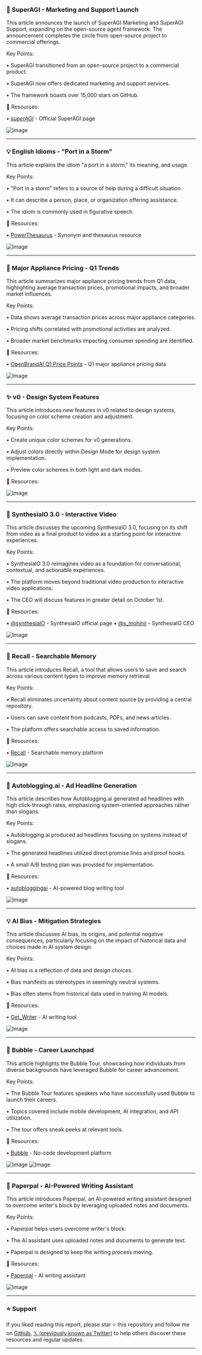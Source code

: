 ### 🚀 SuperAGI - Marketing and Support Launch

This article announces the launch of SuperAGI Marketing and SuperAGI Support, expanding on the open-source agent framework.  The announcement completes the circle from open-source project to commercial offerings.

Key Points:

• SuperAGI transitioned from an open-source project to a commercial product.


• SuperAGI now offers dedicated marketing and support services.


• The framework boasts over 15,000 stars on GitHub.


🔗 Resources:

• [_superAGI_](https://x.com/_superAGI) - Official SuperAGI page

![Image](https://pbs.twimg.com/media/G0aeR4vWgAAXzUw?format=jpg&name=small)


---
### 💡 English Idioms - "Port in a Storm"

This article explains the idiom "a port in a storm," its meaning, and usage.

Key Points:

• "Port in a storm" refers to a source of help during a difficult situation.


• It can describe a person, place, or organization offering assistance.


• The idiom is commonly used in figurative speech.



🔗 Resources:

• [PowerThesaurus](https://x.com/PowerThesaurus) - Synonym and thesaurus resource

![Image](https://pbs.twimg.com/media/G0ac890XYAANjmy?format=jpg&name=small)


---
### 🤖 Major Appliance Pricing - Q1 Trends

This article summarizes major appliance pricing trends from Q1 data, highlighting average transaction prices, promotional impacts, and broader market influences.

Key Points:

• Data shows average transaction prices across major appliance categories.


• Pricing shifts correlated with promotional activities are analyzed.


• Broader market benchmarks impacting consumer spending are identified.


🔗 Resources:

• [OpenBrandAI Q1 Price Points](hubs.li/Q03GJBmb0) - Q1 major appliance pricing data

![Image](https://pbs.twimg.com/media/G0acqEuXgAARPim?format=png&name=small)


---
### ✨ v0 - Design System Features

This article introduces new features in v0 related to design systems, focusing on color scheme creation and adjustment.

Key Points:

• Create unique color schemes for v0 generations.


• Adjust colors directly within Design Mode for design system implementation.


• Preview color schemes in both light and dark modes.


🔗 Resources:


![Image](https://pbs.twimg.com/amplify_video_thumb/1965185618650300421/img/LSvu-XliQ_rCFWbN.jpg)


---
### 🤖 SynthesiaIO 3.0 - Interactive Video

This article discusses the upcoming SynthesiaIO 3.0, focusing on its shift from video as a final product to video as a starting point for interactive experiences.

Key Points:

• SynthesiaIO 3.0 reimagines video as a foundation for conversational, contextual, and actionable experiences.


• The platform moves beyond traditional video production to interactive video applications.


• The CEO will discuss features in greater detail on October 1st.


🔗 Resources:

• [@synthesiaIO](https://x.com/synthesiaIO) - SynthesiaIO official page
• [@s_mohinii](https://x.com/s_mohinii) - SynthesiaIO CEO


![Image](https://pbs.twimg.com/amplify_video_thumb/1964991713296207872/img/AO0z8IBpWDOBE0cz.jpg)



---
### 🚀 Recall - Searchable Memory

This article introduces Recall, a tool that allows users to save and search across various content types to improve memory retrieval.

Key Points:

• Recall eliminates uncertainty about content source by providing a central repository.


• Users can save content from podcasts, PDFs, and news articles.


• The platform offers searchable access to saved information.



🔗 Resources:

• [Recall](https://x.com/getRecallAI) - Searchable memory platform


![Image](https://pbs.twimg.com/amplify_video_thumb/1964953490620383234/img/f7XXEzFcf0ilBDgv.jpg)


---
### 🤖 Autoblogging.ai - Ad Headline Generation

This article describes how Autoblogging.ai generated ad headlines with high click-through rates, emphasizing system-oriented approaches rather than slogans.

Key Points:

• Autoblogging.ai produced ad headlines focusing on systems instead of slogans.


• The generated headlines utilized direct promise lines and proof hooks.


• A small A/B testing plan was provided for implementation.


🔗 Resources:

• [autobloggingai](https://x.com/autobloggingai) - AI-powered blog writing tool

![Image](https://pbs.twimg.com/media/G0Tm4NWXoAA66Gk?format=jpg&name=small)


---
### 💡 AI Bias - Mitigation Strategies

This article discusses AI bias, its origins, and potential negative consequences, particularly focusing on the impact of historical data and choices made in AI system design.

Key Points:

• AI bias is a reflection of data and design choices.


• Bias manifests as stereotypes in seemingly neutral systems.


• Bias often stems from historical data used in training AI models.


🔗 Resources:

• [Get_Writer](https://x.com/Get_Writer) - AI writing tool


![Image](https://pbs.twimg.com/media/G0Lpx2NWYAAkVFR?format=jpg&name=small)


---
### 🚀 Bubble - Career Launchpad

This article highlights the Bubble Tour, showcasing how individuals from diverse backgrounds have leveraged Bubble for career advancement.

Key Points:

• The Bubble Tour features speakers who have successfully used Bubble to launch their careers.


• Topics covered include mobile development, AI integration, and API utilization.


• The tour offers sneak peeks at relevant tools.


🔗 Resources:

• [Bubble](https://x.com/bubble) - No-code development platform

![Image](https://pbs.twimg.com/media/G0FoQCKWoAALNni?format=jpg&name=small)
![Image](https://pbs.twimg.com/media/G0FoRQ-W0AAq_BF?format=jpg&name=small)


---
### 🤖 Paperpal - AI-Powered Writing Assistant

This article introduces Paperpal, an AI-powered writing assistant designed to overcome writer's block by leveraging uploaded notes and documents.

Key Points:

• Paperpal helps users overcome writer's block.


• The AI assistant uses uploaded notes and documents to generate text.


• Paperpal is designed to keep the writing process moving.


🔗 Resources:

• [Paperpal](https://x.com/teampaperpal) - AI writing assistant


![Image](https://pbs.twimg.com/amplify_video_thumb/1963959753593229312/img/hLlPA5eRzpzoDNjw.jpg)


---

### ⭐️ Support

If you liked reading this report, please star ⭐️ this repository and follow me on [Github](https://github.com/Drix10), [𝕏 (previously known as Twitter)](https://x.com/DRIX_10_) to help others discover these resources and regular updates.

---